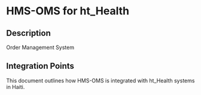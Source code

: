 # HMS-OMS for ht_Health

## Description

Order Management System

## Integration Points

This document outlines how HMS-OMS is integrated with ht_Health systems in Haiti.
